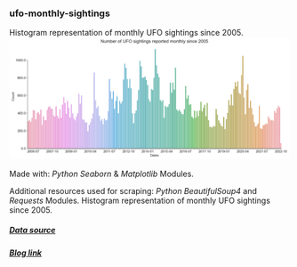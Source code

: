 ### ufo-monthly-sightings
Histogram representation of monthly UFO sightings since 2005.
![alt text](https://github.com/kjanus03/ufo-monthly-sightings/blob/main/ufo_sightings.png)

Made with: *Python Seaborn* & *Matplotlib* Modules.

Additional resources used for scraping: *Python BeautifulSoup4* and *Requests* Modules.
Histogram representation of monthly UFO sightings since 2005.


##### [Data source](https://nuforc.org/webreports/ndxevent.html)
##### [Blog link](https://kjanus03.tumblr.com/post/700109914352336896/histogram-representing-worldwide-monthly-ufo)

